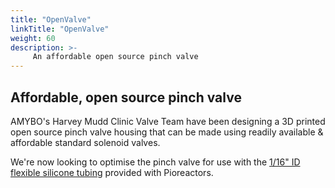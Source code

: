 ```yaml
---
title: "OpenValve"
linkTitle: "OpenValve"
weight: 60
description: >-
     An affordable open source pinch valve
---
```


## Affordable, open source pinch valve

AMYBO's Harvey Mudd Clinic Valve Team have been designing a 3D printed open source pinch valve housing that can be made using readily available & affordable standard solenoid valves.

We're now looking to optimise the pinch valve for use with the [1/16" ID flexible silicone tubing](https://pioreactor.com/collections/accessories-and-parts/products/1-8-od-1-16-id-silicone-tubing) provided with Pioreactors.